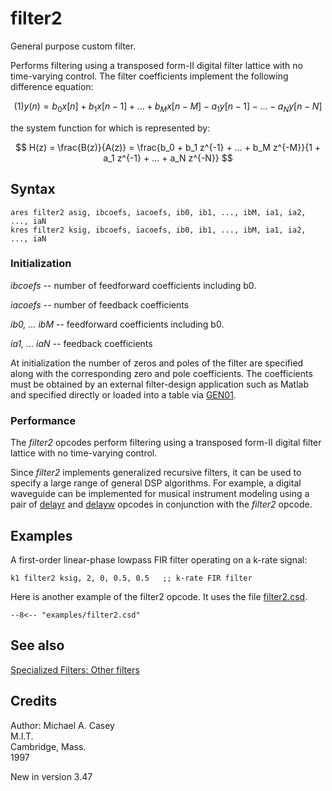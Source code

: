<!--
id:filter2
category:Signal Modifiers:Specialized Filters
-->
# filter2
General purpose custom filter.

Performs filtering using a transposed form-II digital filter lattice with no time-varying control. The filter coefficients implement the following difference equation:

$$
(1) y(n) = b_0 x[n] + b_1 x[n-1] + ... + b_M x[n-M] - a_1 y[n-1] - ... - a_N y[n-N]
$$

the system function for which is represented by:

$$
H(z) = \frac{B(z)}{A(z)} = \frac{b_0 + b_1 z^{-1} + ... + b_M z^{-M}}{1 + a_1 z^{-1} + ... + a_N z^{-N}}
$$

## Syntax
``` csound-orc
ares filter2 asig, ibcoefs, iacoefs, ib0, ib1, ..., ibM, ia1, ia2, ..., iaN
kres filter2 ksig, ibcoefs, iacoefs, ib0, ib1, ..., ibM, ia1, ia2, ..., iaN
```

### Initialization

_ibcoefs_ -- number of feedforward coefficients including b0.

_iacoefs_ -- number of feedback coefficients

_ib0, ... ibM_ -- feedforward coefficients including b0.

_ia1, ... iaN_ -- feedback coefficients

At initialization the number of zeros and poles of the filter are specified along with the corresponding zero and pole coefficients. The coefficients must be obtained by an external filter-design application such as Matlab and specified directly or loaded into a table via [GEN01](../../scoregens/gen01).

### Performance

The _filter2_ opcodes perform filtering using a transposed form-II digital filter lattice with no time-varying control.

Since _filter2_ implements generalized recursive filters, it can be used to specify a large range of general DSP algorithms. For example, a digital waveguide can be implemented for musical instrument modeling using a pair of [delayr](../../opcodes/delayr) and [delayw](../../opcodes/delayw) opcodes in conjunction with the _filter2_ opcode.

## Examples

A first-order linear-phase lowpass FIR filter operating on a k-rate signal:

``` csound-orc
k1 filter2 ksig, 2, 0, 0.5, 0.5   ;; k-rate FIR filter
```

Here is another example of the filter2 opcode. It uses the file [filter2.csd](../../examples/filter2.csd).

``` csound-csd title="Example of the filter2 opcode." linenums="1"
--8<-- "examples/filter2.csd"
```

## See also

[Specialized Filters: Other filters](../../sigmod/speciali)

## Credits

Author: Michael A. Casey<br>
M.I.T.<br>
Cambridge, Mass.<br>
1997<br>

New in version 3.47
